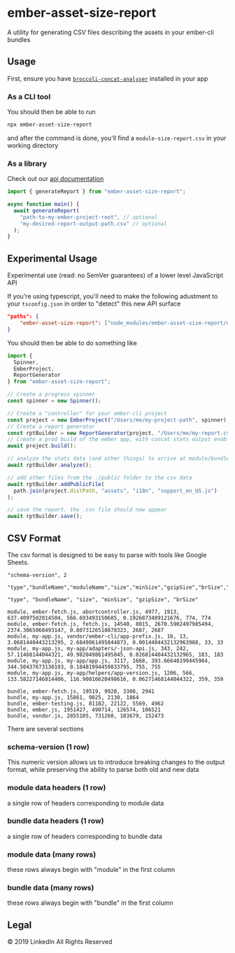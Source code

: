 # ember-asset-size-report

A utility for generating CSV files describing the assets in your ember-cli bundles

## Usage

First, ensure you have [`broccoli-concat-analyser`](https://github.com/stefanpenner/broccoli-concat-analyser/) installed in your app

### As a CLI tool

You should then be able to run

```sh
npx ember-asset-size-report
```

and after the command is done, you'll find a `module-size-report.csv` in your working directory

### As a library

Check out our [api documentation](https://github.com/mike-north/ember-asset-size-report/blob/master/docs/ember-asset-size-report.md)

```ts
import { generateReport } from "ember-asset-size-report";

async function main() {
  await generateReport(
    "path-to-my-ember-project-root", // optional
    "my-desired-report-output-path.csv" // optional
  );
}
```

## Experimental Usage

Experimental use (read: no SemVer guarantees) of a lower level JavaScript API

If you're using typescript, you'll need to make the following adustment to your `tsconfig.json` in order to "detect" this new API surface

```json
"paths": {
    "ember-asset-size-report": ["node_modules/ember-asset-size-report/dist/ember-asset-size-report-beta.d.ts"]
}
```

You should then be able to do something like

```ts
import {
  Spinner,
  EmberProject,
  ReportGenerator
} from "ember-asset-size-report";

// Create a progress spinner
const spinner = new Spinner();

// Create a "controller" for your ember-cli project
const project = new EmberProject("/Users/me/my-project-path", spinner);
// Create a report generator
const rptBuilder = new ReportGenerator(project, "/Users/me/my-report.csv");
// Create a prod build of the ember app, with concat stats output enabled
await project.build();

// analyze the stats data (and other things) to arrive at module/bundle sizes
await rptBuilder.analyze();

// add other files from the ./public folder to the csv data
await rptBuilder.addPublicFile(
  path.join(project.distPath, "assets", "i18n", "support_en_US.js")
);

// save the report. the .csv file should now appear
await rptBuilder.save();
```

## CSV Format

The csv format is designed to be easy to parse with tools like Google Sheets.

```csv
"schema-version", 2

"type","bundleName","moduleName","size","minSize","gzipSize","brSize","bundleRatio","soloGzSize","soloBrSize"

"type", "bundleName", "size", "minSize", "gzipSize", "brSize"

module, ember-fetch.js, abortcontroller.js, 4977, 1913, 637.4097502014504, 566.693493150685, 0.1926873489121676, 774, 774
module, ember-fetch.js, fetch.js, 14540, 8015, 2670.5902497985494, 2374.3065068493147, 0.8073126510878323, 2687, 2687
module, my-app.js, vendor/ember-cli/app-prefix.js, 16, 13, 3.0681440443213295, 2.6849861495844873, 0.0014404432132963988, 33, 33
module, my-app.js, my-app/adapters/-json-api.js, 343, 242, 57.11468144044321, 49.982049861495845, 0.026814404432132965, 183, 183
module, my-app.js, my-app/app.js, 3117, 1668, 393.66648199445984, 344.50437673130193, 0.18481994459833795, 755, 755
module, my-app.js, my-app/helpers/app-version.js, 1206, 566, 133.58227146814406, 116.90016620498616, 0.06271468144044322, 359, 359

bundle, ember-fetch.js, 19519, 9928, 3308, 2941
bundle, my-app.js, 15861, 9025, 2130, 1864
bundle, ember-testing.js, 81182, 22122, 5569, 4962
bundle, ember.js, 1951427, 490714, 126574, 106521
bundle, vendor.js, 2855105, 731260, 183679, 152473
```

There are several sections

### schema-version (1 row)

This numeric version allows us to introduce breaking changes to the output format, while preserving the ability to parse both old and new data

### module data headers (1 row)

a single row of headers corresponding to module data

### bundle data headers (1 row)

a single row of headers corresponding to bundle data

### module data (many rows)

these rows always begin with "module" in the first column

### bundle data (many rows)

these rows always begin with "bundle" in the first column

## Legal

&copy; 2019 LinkedIn All Rights Reserved

